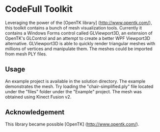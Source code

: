 CodeFull Toolkit
==========

Leveraging the power of the [OpenTK library] (http://www.opentk.com/), this toolkit contains a bunch of mesh visualization tools. Currently it contains a Windows Forms control called GLViewport3D, an extension of OpenTK's GLControl and an attempt to create a better WPF Viewport3D alternative. GLViewport3D is able to quickly render triangular meshes with millions of vertices and manipulate them. The meshes could be imported from mesh PLY files.

## Usage
An example project is available in the solution directory. The example demonstrates the mesh. Try loading the "chair-simplified.ply" file located under the "files" folder under the "Example" project. The mesh was obtained using Kinect Fusion v2.

## Acknowledgement
This library became possible [OpenTK] (http://www.opentk.com/). 